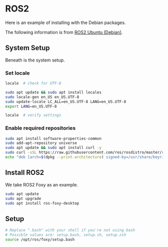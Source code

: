 # ROS2

Here is an example of installing with the Debian packages.

The following information is from [ROS2 Ubuntu (Debian)](https://docs.ros.org/en/foxy/Installation/Ubuntu-Install-Debians.html).

## System Setup

Beneath is the system setup.

### Set locale

```bash
locale  # check for UTF-8

sudo apt update && sudo apt install locales
sudo locale-gen en_US en_US.UTF-8
sudo update-locale LC_ALL=en_US.UTF-8 LANG=en_US.UTF-8
export LANG=en_US.UTF-8

locale  # verify settings
```

### Enable required repositories

```bash
sudo apt install software-properties-common
sudo add-apt-repository universe
sudo apt update && sudo apt install curl -y
sudo curl -sSL https://raw.githubusercontent.com/ros/rosdistro/master/ros.key -o /usr/share/keyrings/ros-archive-keyring.gpg
echo "deb [arch=$(dpkg --print-architecture) signed-by=/usr/share/keyrings/ros-archive-keyring.gpg] http://packages.ros.org/ros2/ubuntu $(. /etc/os-release && echo $UBUNTU_CODENAME) main" | sudo tee /etc/apt/sources.list.d/ros2.list > /dev/null
```

## Install ROS2

We take ROS2 Foxy as an example.

```bash
sudo apt update
sudo apt upgrade
sudo apt install ros-foxy-desktop
```

## Setup

```bash
# Replace ".bash" with your shell if you're not using bash
# Possible values are: setup.bash, setup.sh, setup.zsh
source /opt/ros/foxy/setup.bash
```